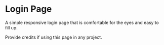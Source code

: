 # Login Page
A simple responsive login page that is comfortable for the eyes and easy to fill up.

Provide credits if using this page in any project.

